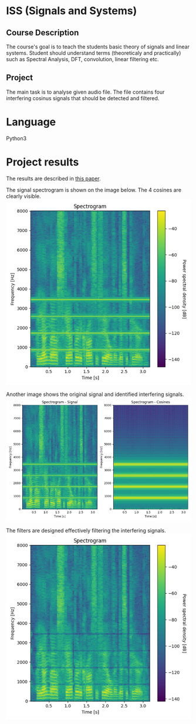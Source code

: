 # ISS (Signals and Systems)
## Course Description
The course's goal is to teach the students basic  theory of signals and linear systems. Student should understand terms (theoreticaly and practically) such as Spectral Analysis, DFT, convolution, linear filtering etc.

## Project
The main task is to analyse given audio file. The file contains four interfering cosinus signals that should be detected and filtered.

# Language
Python3

# Project results
The results are described in [this paper](/text/project.pdf).

The signal spectrogram is shown on the image below. The 4 cosines are clearly visible.
![signal_spectrogram](/assets/images/signal.png)

Another image shows the original signal and identified interfering signals.
![signal_comparison](/assets/images/comparison.png)

The filters are designed effectively filtering the interfering signals.
![signal_results](/assets/images/result.png)
